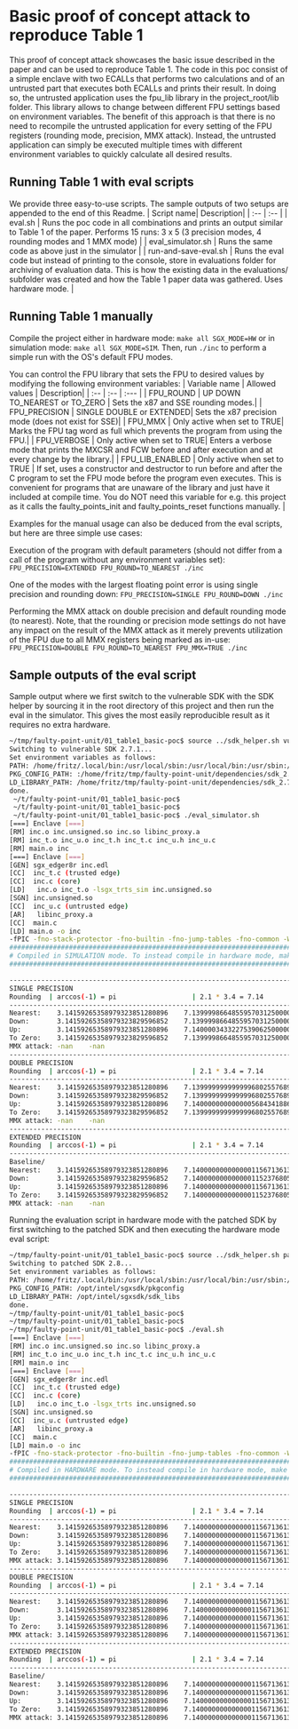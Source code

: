 # Basic proof of concept attack to reproduce Table 1

This proof of concept attack showcases the basic issue described in the paper and can be used to reproduce Table 1. The code in this poc consist of a simple enclave with two ECALLs that performs two calculations and of an untrusted part that executes both ECALLs and prints their result. In doing so, the untrusted application uses the fpu_lib library in the project_root/lib folder. This library allows to change between different FPU settings based on environment variables. The benefit of this approach is that there is no need to recompile the untrusted application for every setting of the FPU registers (rounding mode, precision, MMX attack). Instead, the untrusted application can simply be executed multiple times with different environment variables to quickly calculate all desired results.

## Running Table 1 with eval scripts
We provide three easy-to-use scripts. The sample outputs of two setups are appended to the end of this Readme.
| Script name| Description|
| :-- | :-- |
| eval.sh | Runs the poc code in all combinations and prints an output similar to Table 1 of the paper. Performs 15 runs: 3 x 5 (3 precision modes, 4 rounding modes and 1 MMX mode) |
| eval_simulator.sh | Runs the same code as above just in the simulator |
| run-and-save-eval.sh | Runs the eval code but instead of printing to the console, store in evaluations folder for archiving of evaluation data. This is how the existing data in the evaluations/ subfolder was created and how the Table 1 paper data was gathered. Uses hardware mode. |

## Running Table 1 manually
Compile the project either in hardware mode: `make all SGX_MODE=HW` or in simulation mode: `make all SGX_MODE=SIM`. Then, run `./inc` to perform a simple run with the OS's default FPU modes.

You can control the FPU library that sets the FPU to desired values by modifying the following environment variables:
| Variable name | Allowed values | Description|
| :-- | :-- | :--- |
| FPU_ROUND | UP DOWN TO_NEAREST or TO_ZERO | Sets the x87 and SSE rounding modes.|
| FPU_PRECISION | SINGLE DOUBLE or EXTENDED| Sets the x87 precision mode (does not exist for SSE)|
| FPU_MMX | Only active when set to TRUE| Marks the FPU tag word as full which prevents the program from using the FPU.|
| FPU_VERBOSE | Only active when set to TRUE| Enters a verbose mode that prints the MXCSR and FCW before and after execution and at every change by the library.|
| FPU_LIB_ENABLED | Only active when set to TRUE | If set, uses a constructor and destructor to run before and after the C program to set the FPU mode before the program even executes. This is convenient for programs that are unaware of the library and just have it included at compile time. You do NOT need this variable for e.g. this project as it calls the faulty_points_init and faulty_points_reset functions manually. |

Examples for the manual usage can also be deduced from the eval scripts, but here are three simple use cases:

Execution of the program with default parameters (should not differ from a call of the program without any environment variables set): `FPU_PRECISION=EXTENDED FPU_ROUND=TO_NEAREST ./inc`<br>

One of the modes with the largest floating point error is using single precision and rounding down: `FPU_PRECISION=SINGLE FPU_ROUND=DOWN ./inc`

Performing the MMX attack on double precision and default rounding mode (to nearest). Note, that the rounding or precision mode settings do not have any impact on the result of the MMX attack as it merely prevents utilization of the FPU due to all MMX registers being marked as in-use: `FPU_PRECISION=DOUBLE FPU_ROUND=TO_NEAREST FPU_MMX=TRUE ./inc`

## Sample outputs of the eval script
Sample output where we first switch to the vulnerable SDK with the SDK helper by sourcing it in the root directory of this project and then run the eval in the simulator. This gives the most easily reproducible result as it requires no extra hardware.
```bash
~/tmp/faulty-point-unit/01_table1_basic-poc$ source ../sdk_helper.sh vulnerable
Switching to vulnerable SDK 2.7.1...
Set environment variables as follows:
PATH: /home/fritz/.local/bin:/usr/local/sbin:/usr/local/bin:/usr/sbin:/usr/bin:/sbin:/bin:/usr/games:/usr/local/games:/snap/bin:.::/home/fritz/tmp/faulty-point-unit/dependencies/sdk_2.7.1._installation/sgxsdk/bin:/home/fritz/tmp/faulty-point-unit/dependencies/sdk_2.7.1._installation/sgxsdk/bin/x64
PKG_CONFIG_PATH: :/home/fritz/tmp/faulty-point-unit/dependencies/sdk_2.7.1._installation/sgxsdk/pkgconfig
LD_LIBRARY_PATH: /home/fritz/tmp/faulty-point-unit/dependencies/sdk_2.7.1._installation/sgxsdk/sdk_libs
done.
 ~/t/faulty-point-unit/01_table1_basic-poc$
 ~/t/faulty-point-unit/01_table1_basic-poc$
 ~/t/faulty-point-unit/01_table1_basic-poc$ ./eval_simulator.sh
[===] Enclave [===]
[RM] inc.o inc.unsigned.so inc.so libinc_proxy.a
[RM] inc_t.o inc_u.o inc_t.h inc_t.c inc_u.h inc_u.c
[RM] main.o inc
[===] Enclave [===]
[GEN] sgx_edger8r inc.edl
[CC]  inc_t.c (trusted edge)
[CC]  inc.c (core)
[LD]   inc.o inc_t.o -lsgx_trts_sim inc.unsigned.so
[SGN] inc.unsigned.so
[CC]  inc_u.c (untrusted edge)
[AR]   libinc_proxy.a
[CC]  main.c
[LD] main.o -o inc
-fPIC -fno-stack-protector -fno-builtin -fno-jump-tables -fno-common -Wno-attributes -g -D_GNU_SOURCE 
###########################################################################################
# Compiled in SIMULATION mode. To instead compile in hardware mode, make with SGX_MODE=HW #
###########################################################################################

---------------------------------------------------------------------------
SINGLE PRECISION
Rounding  | arccos(-1) = pi                   | 2.1 * 3.4 = 7.14
---------------------------------------------------------------------------
Nearest:    3.14159265358979323851280896 	7.13999986648559570312500000 
Down:       3.14159265358979323829596852 	7.13999986648559570312500000 
Up:         3.14159265358979323851280896 	7.14000034332275390625000000 
To Zero:    3.14159265358979323829596852 	7.13999986648559570312500000 
MMX attack: -nan 	-nan 
---------------------------------------------------------------------------
DOUBLE PRECISION
Rounding  | arccos(-1) = pi                   | 2.1 * 3.4 = 7.14
---------------------------------------------------------------------------
Nearest:    3.14159265358979323851280896 	7.13999999999999968025576891 
Down:       3.14159265358979323829596852 	7.13999999999999968025576891 
Up:         3.14159265358979323851280896 	7.14000000000000056843418861 
To Zero:    3.14159265358979323829596852 	7.13999999999999968025576891 
MMX attack: -nan 	-nan 
---------------------------------------------------------------------------
EXTENDED PRECISION
Rounding  | arccos(-1) = pi                   | 2.1 * 3.4 = 7.14
---------------------------------------------------------------------------
Baseline/
Nearest:    3.14159265358979323851280896 	7.14000000000000011567136138 
Down:       3.14159265358979323829596852 	7.14000000000000011523768051 
Up:         3.14159265358979323851280896 	7.14000000000000011567136138 
To Zero:    3.14159265358979323829596852 	7.14000000000000011523768051 
MMX attack: -nan 	-nan 


```

Running the evaluation script in hardware mode with the patched SDK by first switching to the patched SDK and then executing the hardware mode eval script:
```bash
~/tmp/faulty-point-unit/01_table1_basic-poc$ source ../sdk_helper.sh patched
Switching to patched SDK 2.8...
Set environment variables as follows:
PATH: /home/fritz/.local/bin:/usr/local/sbin:/usr/local/bin:/usr/sbin:/usr/bin:/sbin:/bin:/usr/games:/usr/local/games:/snap/bin:.:/opt/intel/sgxsdk/bin:/opt/intel/sgxsdk/bin/x64
PKG_CONFIG_PATH: /opt/intel/sgxsdk/pkgconfig
LD_LIBRARY_PATH: /opt/intel/sgxsdk/sdk_libs
done.
~/tmp/faulty-point-unit/01_table1_basic-poc$
~/tmp/faulty-point-unit/01_table1_basic-poc$
~/tmp/faulty-point-unit/01_table1_basic-poc$ ./eval.sh 
[===] Enclave [===]
[RM] inc.o inc.unsigned.so inc.so libinc_proxy.a
[RM] inc_t.o inc_u.o inc_t.h inc_t.c inc_u.h inc_u.c
[RM] main.o inc
[===] Enclave [===]
[GEN] sgx_edger8r inc.edl
[CC]  inc_t.c (trusted edge)
[CC]  inc.c (core)
[LD]   inc.o inc_t.o -lsgx_trts inc.unsigned.so
[SGN] inc.unsigned.so
[CC]  inc_u.c (untrusted edge)
[AR]   libinc_proxy.a
[CC]  main.c
[LD] main.o -o inc
-fPIC -fno-stack-protector -fno-builtin -fno-jump-tables -fno-common -Wno-attributes -g -D_GNU_SOURCE 
###########################################################################################
# Compiled in HARDWARE mode. To instead compile in hardware mode, make with SGX_MODE=HW #
###########################################################################################

---------------------------------------------------------------------------
SINGLE PRECISION
Rounding  | arccos(-1) = pi                   | 2.1 * 3.4 = 7.14
---------------------------------------------------------------------------
Nearest:    3.14159265358979323851280896 	7.14000000000000011567136138 
Down:       3.14159265358979323851280896 	7.14000000000000011567136138 
Up:         3.14159265358979323851280896 	7.14000000000000011567136138 
To Zero:    3.14159265358979323851280896 	7.14000000000000011567136138 
MMX attack: 3.14159265358979323851280896 	7.14000000000000011567136138 
---------------------------------------------------------------------------
DOUBLE PRECISION
Rounding  | arccos(-1) = pi                   | 2.1 * 3.4 = 7.14
---------------------------------------------------------------------------
Nearest:    3.14159265358979323851280896 	7.14000000000000011567136138 
Down:       3.14159265358979323851280896 	7.14000000000000011567136138 
Up:         3.14159265358979323851280896 	7.14000000000000011567136138 
To Zero:    3.14159265358979323851280896 	7.14000000000000011567136138 
MMX attack: 3.14159265358979323851280896 	7.14000000000000011567136138 
---------------------------------------------------------------------------
EXTENDED PRECISION
Rounding  | arccos(-1) = pi                   | 2.1 * 3.4 = 7.14
---------------------------------------------------------------------------
Baseline/
Nearest:    3.14159265358979323851280896 	7.14000000000000011567136138 
Down:       3.14159265358979323851280896 	7.14000000000000011567136138 
Up:         3.14159265358979323851280896 	7.14000000000000011567136138 
To Zero:    3.14159265358979323851280896 	7.14000000000000011567136138 
MMX attack: 3.14159265358979323851280896 	7.14000000000000011567136138
```